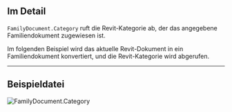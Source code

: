 ## Im Detail
`FamilyDocument.Category` ruft die Revit-Kategorie ab, der das angegebene Familiendokument zugewiesen ist.

Im folgenden Beispiel wird das aktuelle Revit-Dokument in ein Familiendokument konvertiert, und die Revit-Kategorie wird abgerufen.
___
## Beispieldatei

![FamilyDocument.Category](./Revit.Application.FamilyDocument.Category_img.jpg)

